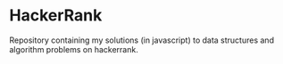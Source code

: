 # HackerRank
Repository containing my solutions (in javascript) to data structures and algorithm problems on hackerrank.
